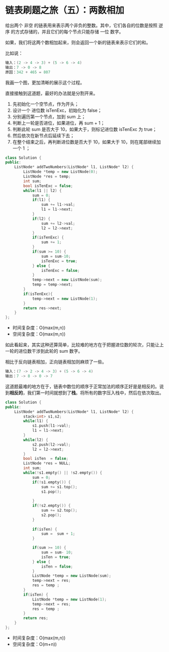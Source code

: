 # 链表刷题之旅（五）：两数相加

给出两个 非空 的链表用来表示两个非负的整数。其中，它们各自的位数是按照 逆序 的方式存储的，并且它们的每个节点只能存储 一位 数字。

如果，我们将这两个数相加起来，则会返回一个新的链表来表示它们的和。

比如说：
```C++
输入：(2 -> 4 -> 3) + (5 -> 6 -> 4)
输出：7 -> 0 -> 8
原因：342 + 465 = 807
```

我画一个图，更加清晰的展示这个过程。

直接接触到这道题，最好的办法就是分割开来。
1. 先初始化一个空节点，作为开头；
2. 设计一个 进位数 isTenExc，初始化为 false；
3. 分别遍历第一个节点，加到 sum 上；
4. 判断上一轮是否进位，如果进位，再 sum + 1；
5. 判断此轮 sum 是否大于 10，如果大于，则标记进位数 isTenExc 为 true；
6. 然后依次在新节点后延续下去；
7. 在整个结束之后，再判断进位数是否大于 10，如果大于 10，则在尾部继续加一个 1 ；


```C++
class Solution {
public:
    ListNode* addTwoNumbers(ListNode* l1, ListNode* l2) {
        ListNode *temp = new ListNode(0);
        ListNode *res = temp;
        int sum;
        bool isTenExc = false;
        while(l1 || l2) {
            sum = 0;
            if(l1) {
                sum += l1->val;
                l1 = l1->next;
            }
            if(l2) {
                sum += l2->val;
                l2 = l2->next;
            }
            if(isTenExc) {
                sum += 1;
            }
            if(sum >= 10) {
                sum = sum-10;
                isTenExc = true;
            } else {
                isTenExc = false;
            }
            temp->next = new ListNode(sum);
            temp = temp->next;
        }
        if(isTenExc){
            temp->next = new ListNode(1);
        }
        return res->next;
    }
};
```
* 时间复杂度：O(max(m,n))
* 空间复杂度：O(max(m,n))

如此看起来，其实这种还算简单，比较难的地方在于把握进位数的轮次，只能让上一轮的进位数干涉到此轮的 sum 数字。

相比于反向链表相加，正向链表相加则麻烦了一些。

```C++
输入：(7 -> 2 -> 4 -> 3) + (5 -> 6 -> 4)
输出：7 -> 8 -> 0 -> 7
```

这道题最难的地方在于，链表中数位的顺序于正常加法的顺序正好是是相反的。说到**相反的**，我们第一时间就想到了**栈**。将所有的数字压入栈中，然后在依次取出。

```C++
class Solution {
public:
    ListNode* addTwoNumbers(ListNode* l1, ListNode* l2) {
        stack<int> s1,s2;
        while(l1) {
            s1.push(l1->val);
            l1 = l1->next;
        }
        while(l2) {
            s2.push(l2->val);
            l2 = l2->next;
        }
        bool isTen  = false;
        ListNode *res = NULL;
        int sum;
        while(!s1.empty() || !s2.empty()) {
            sum = 0; 
            if(!s1.empty()) {
                sum += s1.top();
                s1.pop();
                
            } 
            if(!s2.empty()) {
                sum += s2.top();
                s2.pop();
            } 
            
            if(isTen) {
                sum =  sum + 1;
            } 

            if(sum >= 10) {
                sum = sum- 10;
                isTen = true;
            } else {
                isTen = false;
            }
            ListNode *temp = new ListNode(sum);
            temp->next = res;
            res = temp ;
        }
        if(isTen) {
            ListNode *temp = new ListNode(1);
            temp->next = res;
            res = temp ;
        } 
        return res;
    }
};
```
* 时间复杂度：O(max(m,n))
* 空间复杂度：O(m+n))